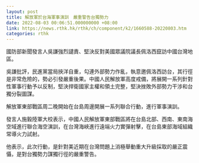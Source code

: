```yaml
---
layout: post
title: 解放軍於台海軍事演訓　嚴重警告台獨勢力
date: 2022-08-03 00:06:51.000000000 +08:00
link: https://news.rthk.hk/rthk/ch/component/k2/1660588-20220803.htm
categories: rthk
---
```


國防部新聞發言人吳謙強烈譴責、堅決反對美國眾議院議長佩洛西竄訪中國台灣地區。

吳謙批評，民進黨當局挾洋自重，勾連外部勢力作亂，執意邀佩洛西訪台，其行徑是非常危險的，勢必引發嚴重後果。中國人民解放軍高度戒備，將展開一系列針對性軍事行動予以反制，堅決捍衛國家主權和領土完整，堅決挫敗外部勢力干涉和台獨分裂圖謀。

解放軍東部戰區周二晚開始在台島周邊開展一系列聯合行動，進行軍事演訓。

發言人施毅陸軍大校表示，中國人民解放軍東部戰區將在台島北部、西南、東南海空域進行聯合海空演訓，在台灣海峽進行遠端火力實彈射擊，在台島東部海域組織常導火力試射。

他表示，此次行動，是針對美近期在台灣問題上消極舉動重大升級採取的嚴正震懾，是對台獨勢力謀獨行徑的嚴重警告。
